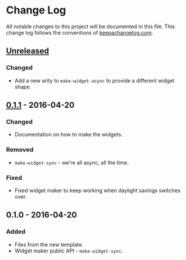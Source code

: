 # Change Log
All notable changes to this project will be documented in this file. This change log follows the conventions of [keepachangelog.com](http://keepachangelog.com/).

## [Unreleased]
### Changed
- Add a new arity to `make-widget-async` to provide a different widget shape.

## [0.1.1] - 2016-04-20
### Changed
- Documentation on how to make the widgets.

### Removed
- `make-widget-sync` - we're all async, all the time.

### Fixed
- Fixed widget maker to keep working when daylight savings switches over.

## 0.1.0 - 2016-04-20
### Added
- Files from the new template.
- Widget maker public API - `make-widget-sync`.

[Unreleased]: https://github.com/your-name/expectations-cljs-hello-world/compare/0.1.1...HEAD
[0.1.1]: https://github.com/your-name/expectations-cljs-hello-world/compare/0.1.0...0.1.1
